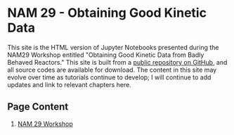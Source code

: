 # NAM 29 - Obtaining Good Kinetic Data

This site is the HTML version of Jupyter Notebooks presented during the NAM29 Workshop entitled "Obtaining Good Kinetic Data from Badly Behaved Reactors." This site is built from a [public repository on GitHub](https://github.com/jqbond/NAM29_KineticsWorkshop), and all source codes are available for download. The content in this site may evolve over time as tutorials continue to develop; I will continue to add updates and link to relevant chapters here.

## Page Content

1. [NAM 29 Workshop](Chapter1.md)